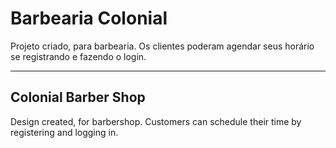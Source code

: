  # Barbearia Colonial
 
 Projeto criado, para barbearia. Os clientes poderam agendar seus horário se registrando e fazendo o login.
 
***

## Colonial Barber Shop

Design created, for barbershop. Customers can schedule their time by registering and logging in.
